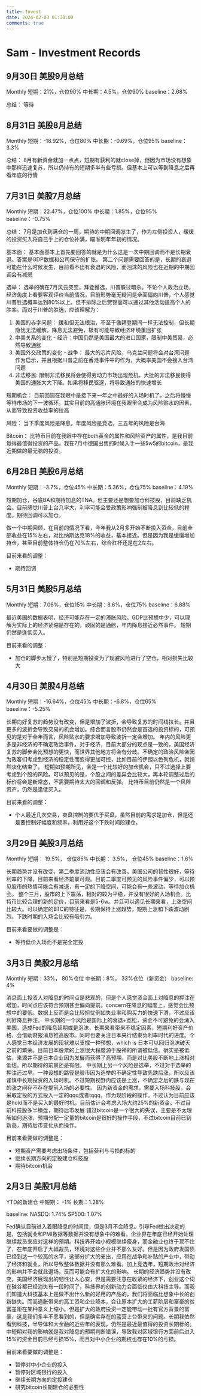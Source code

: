 ```yaml
---
title: Invest
date: 2024-02-03 01:30:00
comments: true
---
```



# Sam - Investment Records

## 9月30日 美股9月总结
Monthly
短期：21%，仓位90%
中长期：4.5%，仓位90%
baseline：2.68%

总结：
等待

## 8月31日 美股8月总结
Monthly
短期：-18.92%，仓位80%
中长期：-0.69%，仓位95%
baseline：3.3%

总结：
8月有新资金就加一点点，短期有获利的就close掉，但因为市场没有想象中那样迅速复苏，所以仍持有的短期多半有些亏损。但基本上可以等到降息之后再看年底的行情

## 7月31日 美股7月总结
Monthly
短期：22.47%，仓位100%
中长期：1.85%，仓位95%
baseline：-0.75%

总结：
7月是加仓到满仓的一周，期待的中期回调发生了，作为左侧投资人，缓缓的投资买入将自己手上的仓位补满，瞄准明年年初的情况。

基本面：
基本面基本上首先要回答的就是为什么这是一次中期回调而不是长期衰退。答案是GDP数据和公司保守的扩张。
第二个问题需要回答的是，长期的衰退可能在什么时候发生，目前看不出有衰退的风险，而泡沫的风险也在近期的中期回调会有减弱

选举：
选举的确在7月风云突变，拜登推选，川普躲过暗杀。不论个人政治立场，经济角度上看要客观评价当前情况，目前形势毫无疑问是全面偏向川普，个人感觉川普胜选概率达到80%以上。但不排除之后贺锦丽可以通过其他活动提高个人的胜率。而对于川普的胜选，应该理解为：
1. 美国的赤字问题： 缓和但无法根治，不至于像拜登期间一样无法控制，但长期隐忧无法缓解，降息无法避免，极有可能导致经济环境重回扩张
2. 中美关系的变化 - 经济：中国仍然是美国最大的进口国家，限制中美贸易，必然导致通胀
3. 美国外交政策的变化 - 战争： 最大的芯片风险，乌克兰问题将会对台湾问题作为启示，并且根据川普之前在香港事件中的作为，大概率美国不会接入台湾问题
4. 非法移民: 限制非法移民将会使得劳动力市场出现危机，大批的非法移民使得美国的通胀大大下降。如果将移民驱逐，将导致通胀的快速增长

短期机会：
目前回调在我眼中是接下来一年之中最好的入场时机了，之后将慢慢等待市场的下一波循环。其实目前的高通胀环境在我眼里会成为风险贴水的因素，从而导致投资收益率的拉高

风险：
当下季度风险是降息，年度风险是竞选，三五年的风险是台海

Bitcoin：
比特币目前在我眼中存在both黄金的属性和风险资产的属性，是我目前觉得最值得投资的产品，我在7月中德国出售的时候入手一些5w5的bitcoin，是我近期做的最无脑的投资。

## 6月28日 美股6月总结
Monthly
短期：-3.7%，仓位45%
中长期：5.36%，仓位75%
baseline：4.19%

短期加仓，谷底BA和期待加息的TNA。但主要还是想要加仓科技股，目前缺乏机会。目前感觉川普上台几率大，利率可能会受政策影响强制被降息到比较低的程度。期待回调可以加仓。

做一个中期回顾，在目前的情况下看，今年我从2月多开始不断投入资金，目前全部收益在15%左右，对比纳斯达克18%的收益，基本接近。但是因为我是缓慢增加持仓，甚至目前整体持仓仍在70%左右，综合杠杆还是在2左右。

目前来看的调整：
- 期待回调


## 5月31日 美股5月总结
Monthly
短期：7.06%，仓位15%
中长期：8.6%，仓位75%
baseline：6.88%

最近美国的数据表明，经济可能存在一定的滞胀风险。GDP比预想中少，可以理解为实际上的经济紧缩是存在的，顽固的是通胀，年内降息接近必然事件。
短期仍然是逢低买入。

目前来看的调整：
- 加仓的脚步太慢了，特别是短期投资为了规避风险进行了空仓，相对损失比较大


## 4月30日 美股4月总结
Monthly
短期：-16.64%，仓位45%
中长期：-6.8%，仓位65%
baseline：-5.25%

长期向好复苏的趋势没有改变，但是增加了波折，会导致复苏的时间线拉长。并且更多的波折会导致交易的机会增加。综合而言股市仍然会是首选的投资标的，可预见的是对于全年而言，风险贴水的要求增加导致波折一定会增加。
年内的风险更多是非经济的不确定政治事件。对于经济，目前大部分的观点是一致的，美国经济复苏的脚步会比预想的更快，而世界其他地方将会有分歧。不确定的政治风险会因为政客们考虑到经济的稳定性而变得更加可控，比如目前的伊朗以色列危机，就悄然淡化结束了。
短期如预期所见，会是一个比较好的加仓机会，只不过选择上要考虑到个股的风险。可以预见的是，个股之间的差异会比较大，再本轮调整过后的标价将会是新常态，不需要期待太大的回调和反弹。
比特币目前仍然是一个风险资产，仍然是逢低买入。

目前来看的调整：
- 个人最近几次交易，卖盘控制的要优于买盘。虽然目前的需求是加仓，但是还是要控制好幅度和频率，利用好这个下跌时间段建仓。


## 3月29日 美股3月总结
Monthly
短期： 19.5%， 仓位85%
中长期： 3.5%， 仓位45%
baseline：1.6%

长期趋势并没有改变，第二季度流动性应该会有改善，美国公司的韧性很好，等待利率的下降，目前来看经济前景可观。目前二季度可预见的风险事件偏少，可以预见股市的热情可能会有减退，有一定的下降空间，可能会有一些波动，等待加仓机会。
整个三月，股市的上下震荡，相对的较为平稳，并没有很好的入场机会。比特币比较合理的新的定价，目前来看是5-6w。并且可以遇见长期来看，上涨空间比较大。可以确定的BTC的特征是，长期保持上涨趋势，短期上涨和下跌波动剧烈。下跌时期的入场会比较有吸引力。

目前来看要做的调整是：
- 等待低价入场而不是完全定投


## 3月3日 美股2月总结
Monthly
短期：33%， 80%仓位
中长期：8%， 33%仓位（新资金）
baseline: 4%

消息面上投资人对降息的时间点是悲观的，但是个人感觉资金面上对降息的押注在增加，时间点应该符合预期甚至偏向提前。concern在降息的幅度上，感觉会比预想中的要低。数据上反而是会比较担忧例如失业率和购买力的快速下滑，不过应该利好降息押注。
中长期的一个风险是国际上的衰退+宽松，资金不可避免的会涌入美国，造成Fed的降息延期或是泡沫，长期来看带来不稳定因素，短期利好资产价格，会借助财报消息推高股市。同时也要关注日本央行结束负利率时代的进度。个人感觉日本经济发展的现状难以支撑一种预想，which is 日本可以回归泡沫破灭之前的繁荣。目前日本股票的上涨很大程度源于股神的所谓被低估。确实是被低估，来源并不是日本企业因为发展而获得了高预期，而是对比美股不断地上涨相对低估。所以期待的前景还是有限。
中长期上另一个风险是选举，不过对于选举的押注还过早。一种设想的路径是股市因为选举的不确定性导致先跌后涨，所以应该谨慎中长期投资的入场时机。不过短期视野内应该是上涨，不确定之后的跌与现在的涨之间存不存在提前入场的必要性。
因为新资金的需求，需要入场科技股，会采取定投的方式投入一定的qqq或者tqqq，作为现阶段的操作。不过认为目前应该是hold而不是买入的最好时机，目前估计会考虑入场大约25%的新资金。不过目前科技股多半横盘，期待后市发展
错过bitcoin是一个很大的失误，主要是不太理解如何追涨，预期分配一定量的bitcoin是很好的操作手段，不过bitcoin目前已到新高，期待后市变化从而操作。


目前来看要做的调整是：
- 短期资产需要考虑出场条件，包括获利与亏损的标的
- 继续长期方向的定投建仓科技股
- 期待bitcoin机会


## 2月3日 美股1月总结
YTD的新建仓
中短期： -1%
长期：1.28%

baseline:
NASDQ: 1.74%
SP500: 1.07%


Fed确认目前进入着眼降息的时间段，但是3月不会降息。引导Fed做出决定的是，包括就业和PMI数据等数据并没有想象中的难看。企业界在年底已经开始处理继续裁员来应对这样的预期。科技界开始小规模继续瘦身，而金融业也终于顶不住了，在年底开启了大幅裁员，环境对这些企业并不那么友好。但是因为政府发国债已经到达一个较高的水平，这部分扩大的支出，应用在战争和补贴的产业中，带动了经济和就业，所以导致整体数据并没有那么难看。加上竞选年，短期政治对经济的影响并不会就此退场，反而可能会有扩大化的影响。
长期的经济趋势并没有改变，美国经济展现出的韧性让人心安，但是需要注意在收紧的经济下，创业这个词在硅谷都已经消失有一段时间了，科技界的创新动力会面临仅由大科技主导。而我们知道大科技基本上是做不出什么新的好用的产品的，我们将面临比想象中长的创新缺失。而高通胀带来的高工资和企业降本，会让原本扩大的工薪阶层和富豪的贫富差距在某种意义上缩小。但是扩大的政府投资一定能带动一批有官方背景的富豪，这是我们多半不愿看到的，但是确实存在的蓝营上台带来的问题。长期我依然看到科技，半导体和大金融的近些年的表现，仍然是最近最值得的投资长期标的。
中短期对我的影响就是我对降息的预期判断错误，导致我对区域银行方面前后进入15%的资金目前已经亏损15%，而且对中小企业的期权也存在10%的亏损。


目前来看要做的调整是：
- 暂停对中小企业的投入
- 暂停对区域银行的投入
- 继续长期方向的定投建仓
- 研究bitcoin长期建仓的必要性



